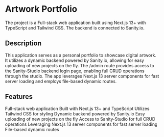 # Artwork Portfolio
The project is a Full-stack web application built using Next.js 13+ with TypeScript and Tailwind CSS. The backend is connected to Sanity.io.

## Description
This application serves as a personal portfolio to showcase digital artwork. It utilizes a dynamic backend powered by Sanity.io, allowing for easy uploading of new projects on the fly. The /admin route provides access to the Sanity-Studio backend login page, enabling full CRUD operations through the studio. The app leverages Next.js 13 server components for fast server loading and employs file-based dynamic routes.

## Features
Full-stack web application
Built with Next.js 13+ and TypeScript
Utilizes Tailwind CSS for styling
Dynamic backend powered by Sanity.io
Easy uploading of new projects on the fly
Access to Sanity-Studio for full CRUD operations
Leveraging Next.js 13 server components for fast server loading
File-based dynamic routes
